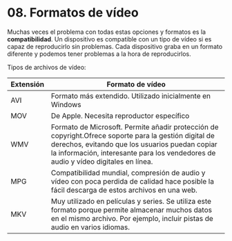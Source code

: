 # 08. Formatos de vídeo

Muchas veces el problema con todas estas opciones y formatos es la **compatibilidad**. Un dispositivo es compatible con un tipo de vídeo si es capaz de reproducirlo sin problemas. Cada dispositivo graba en un formato diferente y podemos tener problemas a la hora de reproducirlos.

Tipos de archivos de vídeo:

| Extensión | Formato de vídeo                                                                                                                                                                                                                              |
| --------- | --------------------------------------------------------------------------------------------------------------------------------------------------------------------------------------------------------------------------------------------- |
| AVI       | Formato más extendido. Utilizado inicialmente en Windows                                                                                                                                                                                      |
| MOV       | De Apple. Necesita reproductor específico                                                                                                                                                                                                     |
| WMV       | Formato de Microsoft. Permite añadir protección de copyright.Ofrece soporte para la gestión digital de derechos, evitando que los usuarios puedan copiar la información, interesante para los vendedores de audio y vídeo digitales en línea. |
| MPG       | Compatibilidad mundial, compresión de audio y vídeo con poca perdida de calidad hace posible la fácil descarga de estos archivos en una web.                                                                                                  |
| MKV       | Muy utilizado en películas y series. Se utiliza este formato porque permite almacenar muchos datos en el mismo archivo. Por ejemplo, incluir pistas de audio en varios idiomas.                                                               |
